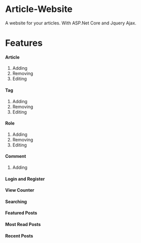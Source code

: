 # Article-Website
A website for your articles. With ASP.Net Core and Jquery Ajax.

# Features

 #### Article               
1. Adding
2. Removing
3. Editing
 #### Tag               
1. Adding
2. Removing
3. Editing
 #### Role               
1. Adding
2. Removing
3. Editing
 #### Comment               
1. Adding
 #### Login and Register
 #### View Counter
 #### Searching               
 #### Featured Posts
 #### Most Read Posts
 #### Recent Posts
